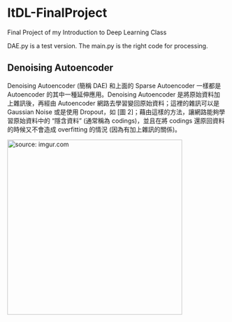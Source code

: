 # ItDL-FinalProject
Final Project of my Introduction to Deep Learning Class

DAE.py is a test version.
The main.py is the right code for processing.

## Denoising Autoencoder

Denoising Autoencoder (簡稱 DAE) 和上面的 Sparse Autoencoder 一樣都是 Autoencoder 的其中一種延伸應用。Denoising Autoencoder 是將原始資料加
上雜訊後，再經由 Autoencoder 網路去學習變回原始資料；這裡的雜訊可以是 Gaussian Noise 或是使用 Dropout，如 [圖 2]；藉由這樣的方法，讓網路能夠學習原始資料中的 “隱含資料” (通常稱為 codings)，並且在將
codings 還原回資料的時候又不會造成 overfitting 的情況 (因為有加上雜訊的關係)。

<a href="https://imgur.com/zso7P1a"><img src="https://i.imgur.com/zso7P1a.png" width="400" title="source: imgur.com" /></a>


